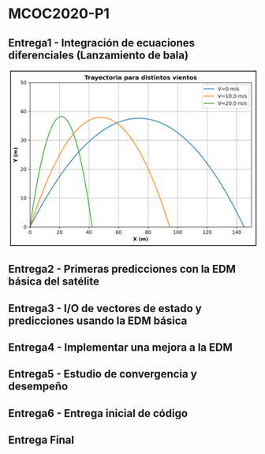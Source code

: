 # MCOC2020-P1

## Entrega1 - Integración de ecuaciones diferenciales (Lanzamiento de bala) 

![alt text](https://github.com/LucasRaggio/MCOC2020-P1/blob/master/Entrega%201/Trayectoria_bala_negro.png?raw=true)



## Entrega2 - Primeras predicciones con la EDM básica del satélite


## Entrega3 - I/O de vectores de estado y predicciones usando la EDM básica


## Entrega4 - Implementar una mejora a la EDM

## Entrega5 - Estudio de convergencia y desempeño

## Entrega6 - Entrega inicial de código

## Entrega Final

